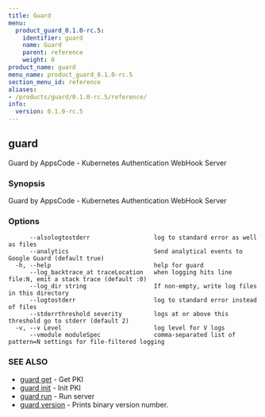 ```yaml
---
title: Guard
menu:
  product_guard_0.1.0-rc.5:
    identifier: guard
    name: Guard
    parent: reference
    weight: 0
product_name: guard
menu_name: product_guard_0.1.0-rc.5
section_menu_id: reference
aliases:
- /products/guard/0.1.0-rc.5/reference/
info:
  version: 0.1.0-rc.5
---
```


## guard

Guard by AppsCode - Kubernetes Authentication WebHook Server

### Synopsis


Guard by AppsCode - Kubernetes Authentication WebHook Server

### Options

```
      --alsologtostderr                  log to standard error as well as files
      --analytics                        Send analytical events to Google Guard (default true)
  -h, --help                             help for guard
      --log_backtrace_at traceLocation   when logging hits line file:N, emit a stack trace (default :0)
      --log_dir string                   If non-empty, write log files in this directory
      --logtostderr                      log to standard error instead of files
      --stderrthreshold severity         logs at or above this threshold go to stderr (default 2)
  -v, --v Level                          log level for V logs
      --vmodule moduleSpec               comma-separated list of pattern=N settings for file-filtered logging
```

### SEE ALSO
* [guard get](/products/guard/0.1.0-rc.5/reference/guard_get)	 - Get PKI
* [guard init](/products/guard/0.1.0-rc.5/reference/guard_init)	 - Init PKI
* [guard run](/products/guard/0.1.0-rc.5/reference/guard_run)	 - Run server
* [guard version](/products/guard/0.1.0-rc.5/reference/guard_version)	 - Prints binary version number.

